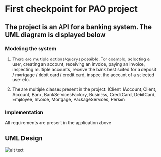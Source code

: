 # First checkpoint for PAO project

## The project is an API for a banking system. The UML diagram is displayed below

### Modeling the system
1) There are multiple actions/querys possible. For example, selecting a user, creating an account, receiving an invoice, paying an invoice, inspecting multiple accounts, receive the bank best suited for a deposit / mortgage / debit card / credit card, inspect the account of a selected user etc.

2) The are multiple classes present in the project: IClient, IAccount, Client, Account, Bank, BankServicesFactory, Business, CreditCard, DebitCard, Employee, Invoice, Mortgage, PackageServices, Person

### Implementation
All requirements are present in the application above

## UML Design
![alt text](https://github.com/andrei828/PAO/blob/master/Project/UML_PAO.png)